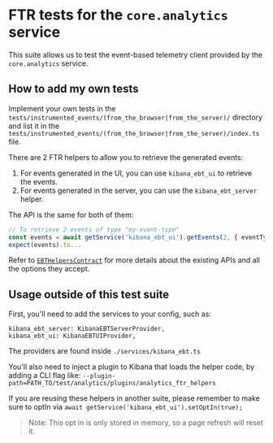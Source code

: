 # FTR tests for the `core.analytics` service

This suite allows us to test the event-based telemetry client provided by the `core.analytics` service.

## How to add my own tests

Implement your own tests in the `tests/instrumented_events/(from_the_browser|from_the_server)/` directory and list it in the `tests/instrumented_events/(from_the_browser|from_the_server)/index.ts` file.

There are 2 FTR helpers to allow you to retrieve the generated events:

1. For events generated in the UI, you can use `kibana_ebt_ui` to retrieve the events.
2. For events generated in the server, you can use the `kibana_ebt_server` helper.

The API is the same for both of them:
```typescript
// To retrieve 2 events of type "my-event-type"
const events = await getService('kibana_ebt_ui').getEvents(2, { eventTypes: ['my-event-type'] });
expect(events).to...
```

Refer to [`EBTHelpersContract`](./plugins/analytics_ftr_helpers/common/types.ts#:~:text=EBTHelpersContract) for more details about the existing APIs and all the options they accept.

## Usage outside of this test suite

First, you'll need to add the services to your config, such as:
```
kibana_ebt_server: KibanaEBTServerProvider,
kibana_ebt_ui: KibanaEBTUIProvider,
```

The providers are found inside `./services/kibana_ebt.ts`

You'll also need to inject a plugin to Kibana that loads the helper code, by adding a CLI flag like:
`--plugin-path=PATH_TO/test/analytics/plugins/analytics_ftr_helpers`

If you are reusing these helpers in another suite, please remember to make sure to optIn via `await getService('kibana_ebt_ui').setOptIn(true);`

> Note: This opt in is only stored in memory, so a page refresh will reset it.
